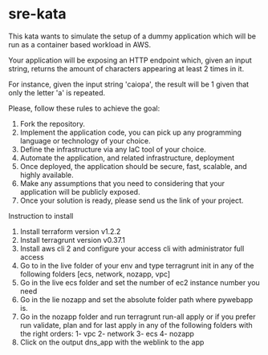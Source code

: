 # sre-kata

This kata wants to simulate the setup of a dummy application which will be run as a container based workload in AWS.

Your application will be exposing an HTTP endpoint which, given an input string, returns the amount of characters appearing at least 2 times in it.

For instance, given the input string 'caiopa', the result will be 1 given that only the letter 'a' is repeated.


Please, follow these rules to achieve the goal:

1. Fork the repository.
2. Implement the application code, you can pick up any programming language or technology of your choice.
3. Define the infrastructure via any IaC tool of your choice.
4. Automate the application, and related infrastructure, deployment
5. Once deployed, the application should be secure, fast, scalable, and highly available.
6. Make any assumptions that you need to considering that your application will be publicly exposed.
7. Once your solution is ready, please send us the link of your project.

Instruction to install

1. Install terraform version v1.2.2
2. Install terragrunt version v0.37.1
3. Install aws cli 2 and configure your access cli with administrator full access
4. Go to in the live folder of your env and type terragrunt init in any of the following folders [ecs, network, nozapp, vpc]
5. Go in the live ecs folder and set the number of ec2 instance number you need
6. Go in the lie nozapp and set the absolute folder path where pywebapp is.
7. Go in the nozapp folder and run terragrunt run-all apply or if you prefer run validate, plan and for last apply in any of the following folders with the right orders: 1- vpc 2- network 3- ecs 4- nozapp  
8. Click on the output dns_app with the weblink to the app